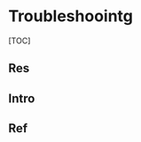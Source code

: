 # Troubleshoointg

[TOC]



## Res


## Intro


## Ref
[Warnings in MacOS #8]: https://github.com/Jinmo/ifred/issues/8


